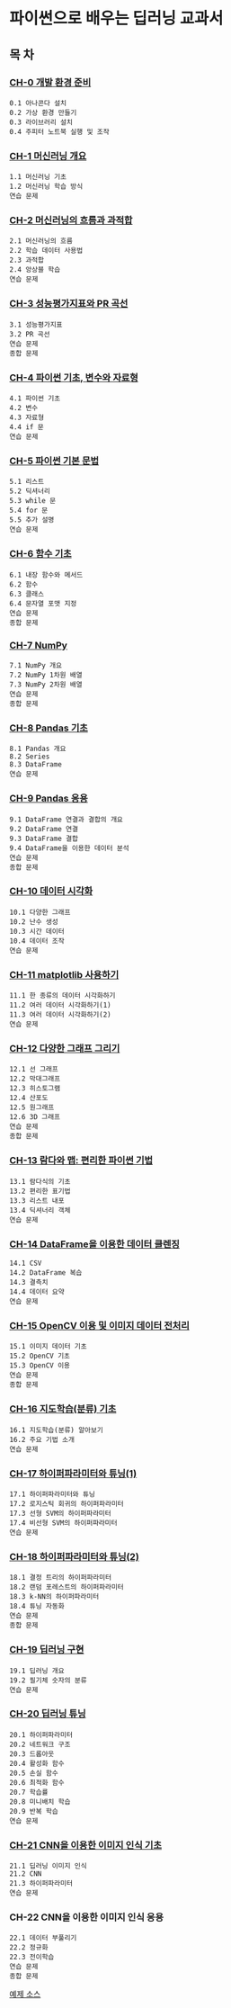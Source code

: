 # 파이썬으로 배우는 딥러닝 교과서

## 목 차

### [CH-0 개발 환경 준비](./files/ch0.ipynb)
```shell
0.1 아나콘다 설치
0.2 가상 환경 만들기
0.3 라이브러리 설치
0.4 주피터 노트북 실행 및 조작
```

### [CH-1 머신러닝 개요](./files/ch1.md)
```shell
1.1 머신러닝 기초
1.2 머신러닝 학습 방식
연습 문제
```

### [CH-2 머신러닝의 흐름과 과적합](./files/ch2.ipynb)
```shell
2.1 머신러닝의 흐름
2.2 학습 데이터 사용법
2.3 과적합
2.4 앙상블 학습
연습 문제
```

### [CH-3 성능평가지표와 PR 곡선](./files/ch3.ipynb)
```shell
3.1 성능평가지표
3.2 PR 곡선
연습 문제
종합 문제
```

### [CH-4 파이썬 기초, 변수와 자료형](./files/ch4.ipynb)
```shell
4.1 파이썬 기초
4.2 변수
4.3 자료형
4.4 if 문
연습 문제
```

### [CH-5 파이썬 기본 문법](./files/ch5.ipynb)
```shell
5.1 리스트
5.2 딕셔너리
5.3 while 문
5.4 for 문
5.5 추가 설명
연습 문제
```

### [CH-6 함수 기초](./files/ch6.ipynb)
```shell
6.1 내장 함수와 메서드
6.2 함수
6.3 클래스
6.4 문자열 포맷 지정
연습 문제
종합 문제
```

### [CH-7 NumPy](./files/ch7.ipynb)
```shell
7.1 NumPy 개요
7.2 NumPy 1차원 배열
7.3 NumPy 2차원 배열
연습 문제
종합 문제
```

### [CH-8 Pandas 기초](./files/ch8.ipynb)
```shell
8.1 Pandas 개요
8.2 Series
8.3 DataFrame
연습 문제
```

### [CH-9 Pandas 응용](./files/ch9_pandas_application.ipynb)
```shell
9.1 DataFrame 연결과 결합의 개요
9.2 DataFrame 연결
9.3 DataFrame 결합
9.4 DataFrame을 이용한 데이터 분석
연습 문제
종합 문제
```

### [CH-10 데이터 시각화](./files/ch10_DataVisualization.ipynb)
```shell
10.1 다양한 그래프
10.2 난수 생성
10.3 시간 데이터
10.4 데이터 조작
연습 문제
```

### [CH-11 matplotlib 사용하기](./files/ch11_matplotlib.ipynb)
```shell
11.1 한 종류의 데이터 시각화하기
11.2 여러 데이터 시각화하기(1)
11.3 여러 데이터 시각화하기(2)
연습 문제
```

### [CH-12 다양한 그래프 그리기](./files/ch12_graph.ipynb)
```shell
12.1 선 그래프
12.2 막대그래프
12.3 히스토그램
12.4 산포도
12.5 원그래프
12.6 3D 그래프
연습 문제
종합 문제
```

### [CH-13 람다와 맵: 편리한 파이썬 기법](./files/ch13_lambda.ipynb)
```shell
13.1 람다식의 기초
13.2 편리한 표기법
13.3 리스트 내포
13.4 딕셔너리 객체
연습 문제
```

### [CH-14 DataFrame을 이용한 데이터 클렌징](./files/ch14_DataFrame.ipynb)
```shell
14.1 CSV
14.2 DataFrame 복습
14.3 결측치
14.4 데이터 요약
연습 문제
```

### [CH-15 OpenCV 이용 및 이미지 데이터 전처리](./files/ch15_OpenCV.ipynb)
```shell
15.1 이미지 데이터 기초
15.2 OpenCV 기초
15.3 OpenCV 이용
연습 문제
종합 문제
```

### [CH-16 지도학습(분류) 기초](./files/ch16_ClassificationBasic.ipynb)
```shell
16.1 지도학습(분류) 알아보기
16.2 주요 기법 소개
연습 문제
```

### [CH-17 하이퍼파라미터와 튜닝(1)](./files/ch17_HyperParameter.ipynb)
```shell
17.1 하이퍼파라미터와 튜닝
17.2 로지스틱 회귀의 하이퍼파라미터
17.3 선형 SVM의 하이퍼파라미터
17.4 비선형 SVM의 하이퍼파라미터
연습 문제
```

### [CH-18 하이퍼파라미터와 튜닝(2)](./files/ch18_HyperParameter2.ipynb)
```shell
18.1 결정 트리의 하이퍼파라미터
18.2 랜덤 포레스트의 하이퍼파라미터
18.3 k-NN의 하이퍼파라미터
18.4 튜닝 자동화
연습 문제
종합 문제
```

### [CH-19 딥러닝 구현](./files/ch19_DeepLearning.ipynb)
```shell
19.1 딥러닝 개요
19.2 필기체 숫자의 분류
연습 문제
```

### [CH-20 딥러닝 튜닝](./files/ch20_DeepLearning_tuning.ipynb)
```shell
20.1 하이퍼파라미터
20.2 네트워크 구조
20.3 드롭아웃
20.4 활성화 함수
20.5 손실 함수
20.6 최적화 함수
20.7 학습률
20.8 미니배치 학습
20.9 반복 학습
연습 문제
```

### [CH-21 CNN을 이용한 이미지 인식 기초](./files/ch21_CNN_ImageRecognition.ipynb)
```shell
21.1 딥러닝 이미지 인식
21.2 CNN
21.3 하이퍼파라미터
연습 문제
```

### CH-22 CNN을 이용한 이미지 인식 응용
```shell
22.1 데이터 부풀리기
22.2 정규화
22.3 전이학습
연습 문제
종합 문제
```


[예제 소스](http://hanbit.co.kr/src/10282)
